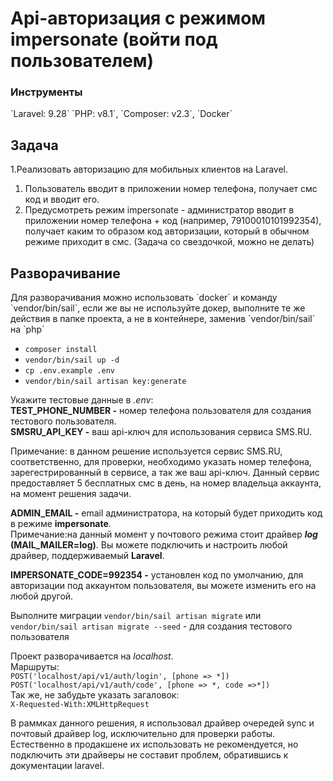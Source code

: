 <h1>Api-авторизация с режимом impersonate (войти под пользователем)</h1>

<h3>Инструменты</h3>
`Laravel: 9.28` `PHP: v8.1`, `Composer: v2.3`, `Docker`

<h2>Зaдача</h3>
1.Реализовать авторизацию для мобильных клиентов на Laravel.

1. Пользователь вводит в приложении номер телефона, получает смс код и вводит его.
2. Предусмотреть режим impersonate - администратор вводит в приложении номер телефона + код (например,
   79100010101992354), получает каким то образом код авторизации, который в обычном режиме приходит в смс. (Задача
   со свездочкой, можно не делать)

<h2>Разворачивание</h2>
Для разворачивания можно использовать `docker` и команду `vendor/bin/sail`,
если же вы не используйте докер, выполните те же действия в папке проекта, а не в контейнере, заменив `vendor/bin/sail`
на `php`

- `composer install`
- `vendor/bin/sail up -d`
- `cp .env.example .env`
- `vendor/bin/sail artisan key:generate`

Укажите тестовые данные в _.env_:  
**TEST_PHONE_NUMBER -** номер телефона пользователя для создания тестового пользователя.  
**SMSRU_API_KEY -** ваш api-ключ для использования сервиса SMS.RU.

Примечание: в данном решение используется сервис SMS.RU, соответственно, для проверки,
необходимо указать номер телефона, зарегестрированный в сервисе, а так же ваш api-ключ.
Данный сервис предоставляет 5 бесплатных смс в день, на номер владельца аккаунта, на момент
решения задачи.

**ADMIN_EMAIL -** email администратора, на который будет приходить код в режиме **impersonate**.  
Примечание:на данный момент у почтового режима стоит драйвер **_log_ (MAIL_MAILER=log)**. Вы можете подключить
и настроить любой драйвер, поддерживаемый **Laravel**.

**IMPERSONATE_CODE=992354 -** установлен код по умолчанию, для авторизации под аккаунтом пользователя,
вы можете изменить его на любой другой.

Выполните миграции `vendor/bin/sail artisan migrate` или `vendor/bin/sail artisan migrate --seed` - для создания
тестового пользователя

Проект разворачивается на _localhost_.  
Маршруты:  
`POST('localhost/api/v1/auth/login', [phone => *])`  
`POST('localhost/api/v1/auth/code', [phone => *, code =>*])`  
Так же, не забудьте указать загаловок:  
`X-Requested-With:XMLHttpRequest`

В раммках данного решения, я использовал драйвер очередей sync и почтовый драйвер log, 
исключительно для проверки работы. Естественно в продакшене их использовать не рекомендуется,
но подключить эти драйверы не составит проблем, обратившись к документации laravel.
